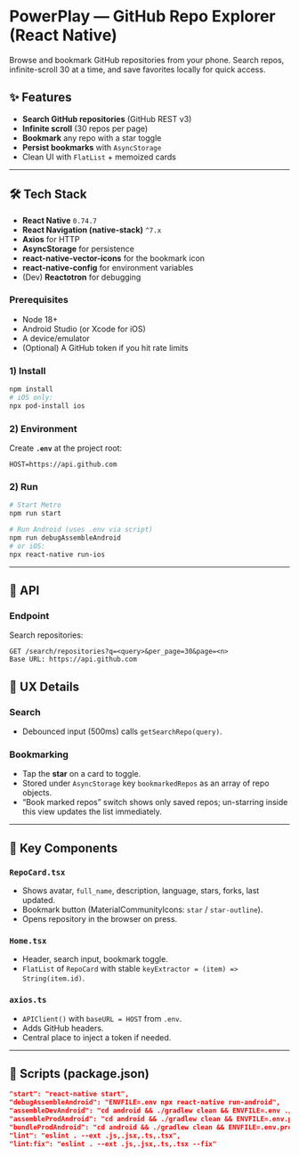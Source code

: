 # PowerPlay — GitHub Repo Explorer (React Native)

Browse and bookmark GitHub repositories from your phone.
Search repos, infinite-scroll 30 at a time, and save favorites locally for quick access.

## ✨ Features

* **Search GitHub repositories** (GitHub REST v3)
* **Infinite scroll** (30 repos per page)
* **Bookmark** any repo with a star toggle
* **Persist bookmarks** with `AsyncStorage`
* Clean UI with `FlatList` + memoized cards

---

## 🛠️ Tech Stack

* **React Native** `0.74.7`
* **React Navigation (native-stack)** `^7.x`
* **Axios** for HTTP
* **AsyncStorage** for persistence
* **react-native-vector-icons** for the bookmark icon
* **react-native-config** for environment variables
* (Dev) **Reactotron** for debugging

### Prerequisites

* Node 18+
* Android Studio (or Xcode for iOS)
* A device/emulator
* (Optional) A GitHub token if you hit rate limits

### 1) Install

```bash
npm install
# iOS only:
npx pod-install ios
```

### 2) Environment

Create **`.env`** at the project root:

```env
HOST=https://api.github.com
```

### 2) Run

```bash
# Start Metro
npm run start

# Run Android (uses .env via script)
npm run debugAssembleAndroid
# or iOS:
npx react-native run-ios
```

---

## 🔌 API

### Endpoint

Search repositories:

```
GET /search/repositories?q=<query>&per_page=30&page=<n>
Base URL: https://api.github.com
```

## 📲 UX Details

### Search

* Debounced input (500ms) calls `getSearchRepo(query)`.

### Bookmarking

* Tap the **star** on a card to toggle.
* Stored under `AsyncStorage` key `bookmarkedRepos` as an array of repo objects.
* “Book marked repos” switch shows only saved repos; un-starring inside this view updates the list immediately.

---

## 🧩 Key Components

### `RepoCard.tsx`

* Shows avatar, `full_name`, description, language, stars, forks, last updated.
* Bookmark button (MaterialCommunityIcons: `star` / `star-outline`).
* Opens repository in the browser on press.

### `Home.tsx`

* Header, search input, bookmark toggle.
* `FlatList` of `RepoCard` with stable `keyExtractor = (item) => String(item.id)`.

### `axios.ts`

* `APIClient()` with `baseURL = HOST` from `.env`.
* Adds GitHub headers.
* Central place to inject a token if needed.

---

## 🧪 Scripts (package.json)

```json
"start": "react-native start",
"debugAssembleAndroid": "ENVFILE=.env npx react-native run-android",
"assembleDevAndroid": "cd android && ./gradlew clean && ENVFILE=.env ./gradlew assembleRelease",
"assembleProdAndroid": "cd android && ./gradlew clean && ENVFILE=.env.production ./gradlew assembleRelease",
"bundleProdAndroid": "cd android && ./gradlew clean && ENVFILE=.env.production ./gradlew bundleRelease",
"lint": "eslint . --ext .js,.jsx,.ts,.tsx",
"lint:fix": "eslint . --ext .js,.jsx,.ts,.tsx --fix"
```